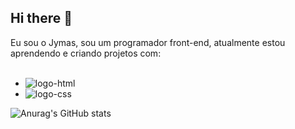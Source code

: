 ## Hi there 👋

Eu sou o Jymas, sou um programador front-end, atualmente  estou aprendendo e criando projetos com:
<br>
<br>
- <img src="https://img.shields.io/badge/HTML5-E34F26?" alt="logo-html"/>
- <img src="https://img.shields.io/badge/CSS3-1572B6?" alt="logo-css"/>


![Anurag's GitHub stats](https://github-readme-stats.vercel.app/api?username=Jymas&show_icons=true)

